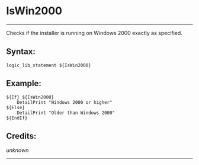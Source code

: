 # IsWin2000

---

Checks if the installer is running on Windows 2000 exactly as specified.

## Syntax:

	logic_lib_statement ${IsWin2000}

## Example:

	${If} ${IsWin2000}
		DetailPrint "Windows 2000 or higher"
	${Else}
		DetailPrint "Older than Windows 2000"
	${EndIf}

## Credits:

*unknown*

---
